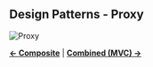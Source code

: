 ## Design Patterns - Proxy

![Proxy](Proxy.jpg)

[**<- Composite**](../Composite)
|
[**Combined (MVC) ->**](../Combined)